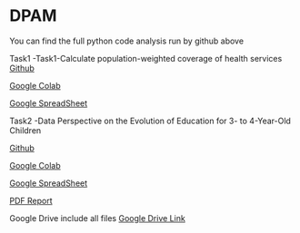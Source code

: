 # DPAM
You can find the full python code analysis run by github above 



Task1 -Task1-Calculate population-weighted coverage of health services  
[Github](https://github.com/HDSS4IM/DPAM/blob/main/Task1_Calculate_population_weighted_coverage_of_health_services.ipynb)

[Google Colab](https://colab.research.google.com/drive/1Pv-HmcKb5ebiqufxvv4l9BnYImc5G9iW?usp=sharing)


[Google SpreadSheet](https://docs.google.com/spreadsheets/d/1enRY9euTyz1znBYcjdm3GMwkfjx8VEqc7eduQDgfnQA/edit?usp=sharing)



Task2 -Data Perspective on the Evolution of Education for 3- to 4-Year-Old Children

[Github](https://github.com/HDSS4IM/DPAM/blob/main/Task2_Zimbabwe_Education__Data_Perspective.ipynb)

[Google Colab](https://colab.research.google.com/drive/1_guMuWYZcY_aAc3kRwX4rhXkOZpocFdv?usp=sharing)

[Google SpreadSheet](https://docs.google.com/spreadsheets/d/17awOWCLPIFHiy-XFk0A0T1FLu9bdP2Sk9h9YpVUyqXU/edit?usp=sharing)

[PDF Report](https://github.com/HDSS4IM/DPAM/blob/main/Zimbabwe_Education%20_Data%20Perspective%20Report.pdf)


Google Drive include all files
[Google Drive Link](https://drive.google.com/drive/folders/1DMrE1RfNd7gTktgH4gHIWIIhmi7xrLiv?usp=sharing)
